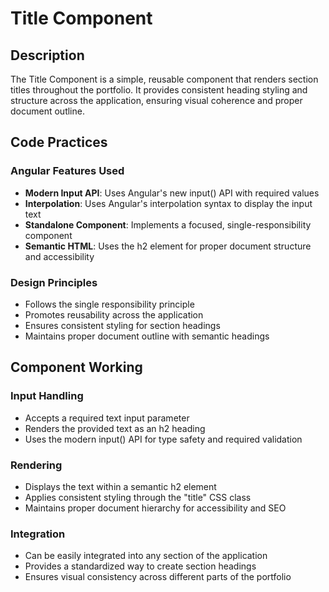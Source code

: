 # Title Component

## Description
The Title Component is a simple, reusable component that renders section titles throughout the portfolio. It provides consistent heading styling and structure across the application, ensuring visual coherence and proper document outline.

## Code Practices

### Angular Features Used
- **Modern Input API**: Uses Angular's new input() API with required values
- **Interpolation**: Uses Angular's interpolation syntax to display the input text
- **Standalone Component**: Implements a focused, single-responsibility component
- **Semantic HTML**: Uses the h2 element for proper document structure and accessibility

### Design Principles
- Follows the single responsibility principle
- Promotes reusability across the application
- Ensures consistent styling for section headings
- Maintains proper document outline with semantic headings

## Component Working

### Input Handling
- Accepts a required text input parameter
- Renders the provided text as an h2 heading
- Uses the modern input() API for type safety and required validation

### Rendering
- Displays the text within a semantic h2 element
- Applies consistent styling through the "title" CSS class
- Maintains proper document hierarchy for accessibility and SEO

### Integration
- Can be easily integrated into any section of the application
- Provides a standardized way to create section headings
- Ensures visual consistency across different parts of the portfolio
